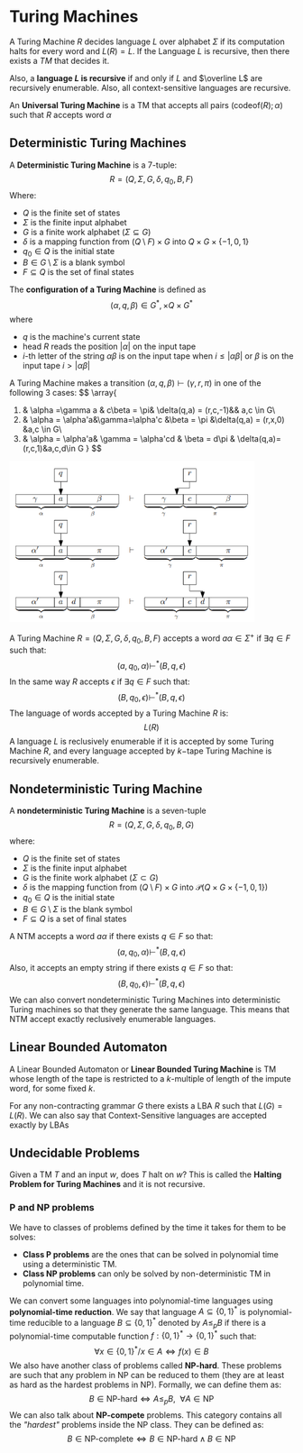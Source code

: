 # Turing Machines

A Turing Machine $R$ decides language $L$ over alphabet $\Sigma$ if its computation halts for every word and $L(R) = L$. If the Language $L$ is recursive, then there exists a $TM$ that decides it.

Also, a **language $L$ is recursive** if and only if $L$ and $\overline L$ are recursively enumerable. Also, all context-sensitive languages are recursive.

An **Universal Turing Machine** is a TM that accepts all pairs $(\text{codeof}(R);\alpha)$ such that $R$  accepts word $\alpha$

## Deterministic Turing Machines

A **Deterministic Turing Machine** is a 7-tuple:
$$
R = (Q,\Sigma,G,\delta,q_0,B,F)
$$
 Where:

- $Q$ is the finite set of states
- $\Sigma$ is the finite input alphabet
- $G$ is a finite work alphabet $(\Sigma \subseteq G)$
- $\delta$ is a mapping function from $(Q\setminus F) \times G$ into $Q\times G\times \{-1,0,1\}$
- $q_0 \in Q$ is the initial state
- $B \in G \setminus \Sigma$ is a blank symbol 
- $F \subseteq Q$ is the set of final states

The **configuration of a Turing Machine** is defined as
$$
(\alpha,q,\beta) \in G^*,\times Q\times G^*
$$
where

- $q$ is the machine's current state
- head $R$ reads the position $|\alpha|$ on the input tape
- $i$-th letter of the string $\alpha\beta$ is on the input tape when $i \le |\alpha\beta|$ or $\beta$ is on the input tape $i > |\alpha\beta|$

A Turing Machine makes a transition $(\alpha,q,\beta) \vdash (\gamma,r,\pi)$ in one of the following 3 cases:
$$
\array{
1) & \alpha =\gamma a & c\beta = \pi& \delta(q,a) = (r,c,-1)&& a,c \in G\\
2) & \alpha = \alpha'a&\gamma=\alpha'c &\beta = \pi &\delta(q,a) = (r,x,0) &a,c \in G\\
3) & \alpha = \alpha'a& \gamma = \alpha'cd & \beta = d\pi & \delta(q,a)=(r,c,1)&a,c,d\in G
}
$$
<img src="Resources/10 - Turing Machines/image-20201228220332429.png" alt="image-20201228220332429" style="zoom:67%;" />

A Turing Machine $R=(Q,\Sigma,G,\delta,q_0,B,F)$ accepts a word $a\alpha \in \Sigma^+$ if $\exists q \in F$ such that:
$$
(a,q_0,\alpha) \vdash^*(B,q,\epsilon)
$$
In the same way $R$ accepts $\epsilon$ if $\exists q \in F$ such that:
$$
(B,q_0,\epsilon) \vdash^* (B,q,\epsilon)
$$
The language of words accepted by a Turing Machine $R$ is:
$$
L(R)
$$
A language $L$ is reclusively enumerable if it is accepted by some Turing Machine $R$, and every language accepted by $k-$tape Turing Machine is recursively enumerable.

## Nondeterministic Turing Machine

A **nondeterministic Turing Machine** is a seven-tuple
$$
R=(Q,\Sigma,G,\delta,q_0,B,G)
$$
where:

- $Q$ is the finite set of states
- $\Sigma$ is the finite input alphabet
- $G$ is the finite work alphabet $(\Sigma \subset G)$
- $\delta$ is the mapping function from $(Q\setminus F) \times G$ into $\mathcal P(Q \times G\times \{-1,0,1\})$
- $q_0 \in Q$ is the initial state
- $B \in G \setminus \Sigma$ is the blank symbol
- $F\subseteq Q$ is a set of final states

A NTM accepts a word $a\alpha$ if there exists $q\in F$ so that:
$$
(a,q_0,\alpha)\vdash^*(B,q,\epsilon)
$$
Also, it accepts an empty string if there exists $q\in F$ so that:
$$
(B,q_0,\epsilon)\vdash^*(B,q,\epsilon)
$$
We can also convert nondeterministic Turing Machines into deterministic Turing machines so that they generate the same language. This means that NTM accept exactly reclusively enumerable languages.

## Linear Bounded Automaton

A Linear Bounded Automaton or **Linear Bounded Turing Machine** is TM whose length of the tape is restricted to a $k$-multiple of length of the impute word, for some fixed $k$.

For any non-contracting grammar $G$ there exists a LBA $R$ such that $L(G) = L(R)$. We can also say that Context-Sensitive languages are accepted exactly by LBAs

## Undecidable Problems

Given a TM $T$ and an input $w$, does $T$ halt on $w$? This is called the **Halting Problem for Turing Machines** and it is not recursive.

### P and NP problems

We have to classes of problems defined by the time it takes for them to be solves:

- **Class P problems** are the ones that can be solved in polynomial time using a deterministic TM.
- **Class NP problems** can only be solved by non-deterministic TM in polynomial time.

We can convert some languages into polynomial-time languages using **polynomial-time reduction**. We say that language $A \subseteq\{0,1\}^*$ is polynomial-time reducible to a language $B\subseteq \{0,1\}^*$ denoted by $A\le_p B$ if there is a polynomial-time computable function $f:\{0,1\}^* \rightarrow \{0,1\}^*$ such that:
$$
\forall x \in \{0,1\}^*/ x\in A \iff f(x) \in B
$$
 We also have another class of problems called **NP-hard**. These problems are such that any problem in NP can be reduced to them (they are at least as hard as the hardest problems in NP). Formally, we can define them as:
$$
B \in \text{NP-hard} \iff A \le _p B, ~~\forall A \in \text{NP}
$$
We can also talk about **NP-compete** problems. This category contains all the *"hardest"* problems inside the NP class. They can be defined as:
$$
B \in \text{NP-complete} \iff B \in \text{NP-hard} \land B \in \text{NP}
$$
